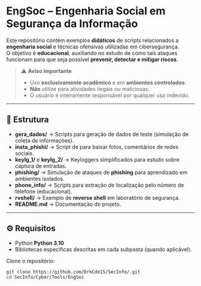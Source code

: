 # EngSoc – Engenharia Social em Segurança da Informação

Este repositório contém exemplos **didáticos** de scripts relacionados a **engenharia social** e técnicas ofensivas utilizadas em cibersegurança.  
O objetivo é **educacional**, auxiliando no estudo de como tais ataques funcionam para que seja possível **prevenir, detectar e mitigar riscos**.

> ⚠️ **Aviso importante**
>
> - Uso **exclusivamente acadêmico** e em **ambientes controlados**.  
> - **Não** utilize para atividades ilegais ou maliciosas.  
> - O usuário é inteiramente responsável por qualquer uso indevido.  

---

## 📂 Estrutura

- **gera_dados/** → Scripts para geração de dados de teste (simulação de coleta de informações).  
- **insta_phishi/** → Script de para baixar fotos, comentários de redes sociais.  
- **keylg_1/** e **keylg_2/** → Keyloggers simplificados para estudo sobre captura de entradas.  
- **phishing/** → Simulação de ataques de **phishing** para aprendizado em ambientes isolados.  
- **phone_info/** → Scripts para extração de localização pelo número de telefone (educacional).  
- **rvshell/** → Exemplo de **reverse shell** em laboratório de segurança.  
- **README.md** → Documentação do projeto.  

---

## ⚙️ Requisitos

- Python **Python 3.10**  
- Bibliotecas específicas descritas em cada subpasta (quando aplicável).  

Clone o repositório:
```bash
git clone https://github.com/DrkCde15/SecInfo/.git
cd SecInfo/Cyber/Tools/EngSoc
